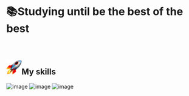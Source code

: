 #  📚Studying until be the best of the best
  




<br/>





## ![](https://github.com/heidar-dev-2024/heidar-dev-2024/blob/main/Rocket.png)My skills

![image](https://github.com/user-attachments/assets/819cb962-24ff-4827-9653-bffc6e2a8e26)
![image](https://github.com/user-attachments/assets/219fc8d6-492f-477f-b0b6-1adf853d4bc9)
![image](https://github.com/user-attachments/assets/29d9ae6e-dcc8-4a5b-8c4c-c1de74f520a0)


































